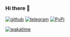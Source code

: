 ### Hi there 👋
[![github](https://img.shields.io/badge/GitHub-26A5E4?style=for-the-badge&logo=GitHub&logoColor=white)](https://github.com/makarworld)
[![telegram](https://img.shields.io/badge/Telegram-26A5E4?style=for-the-badge&logo=Telegram&logoColor=white)](https://t.me/abuztrade)
[![PyPi](https://img.shields.io/badge/Pypi-26A5E4?style=for-the-badge&logo=PyPi&logoColor=white)](https://pypi.org/user/abuztrade/)

[![wakatime](https://wakatime.com/badge/user/46921aff-1f19-4049-affc-e4d831f9fd44.svg)](https://wakatime.com/@46921aff-1f19-4049-affc-e4d831f9fd44)
<!--
**makarworld/makarworld** is a ✨ _special_ ✨ repository because its `README.md` (this file) appears on your GitHub profile.

Here are some ideas to get you started:

- 🔭 I’m currently working on ...
- 🌱 I’m currently learning ...
- 👯 I’m looking to collaborate on ...
- 🤔 I’m looking for help with ...
- 💬 Ask me about ...
- 📫 How to reach me: ...
- 😄 Pronouns: ...
- ⚡ Fun fact: ...
-->
